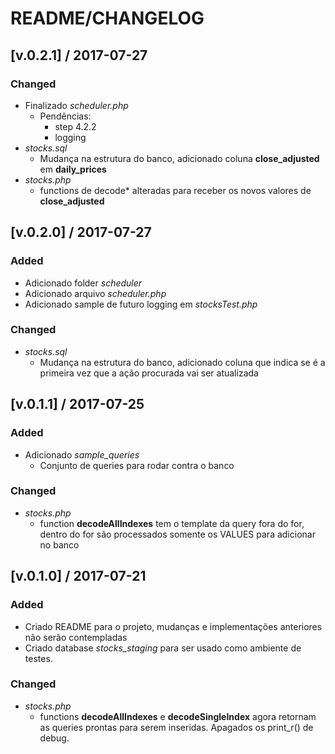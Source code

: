 # README/CHANGELOG

## [v.0.2.1] / 2017-07-27

### Changed
* Finalizado *scheduler.php* 
    * Pendências:
        * step 4.2.2
        * logging
* *stocks.sql*
    * Mudança na estrutura do banco, adicionado coluna **close_adjusted** em **daily_prices**
* *stocks.php*
    * functions de decode* alteradas para receber os novos valores de **close_adjusted**

## [v.0.2.0] / 2017-07-27

### Added
* Adicionado folder *scheduler*
* Adicionado arquivo *scheduler.php*
* Adicionado sample de futuro logging em *stocksTest.php*

### Changed
* *stocks.sql*
    * Mudança na estrutura do banco, adicionado coluna que indica se é a primeira vez que a ação procurada vai ser atualizada 

## [v.0.1.1] / 2017-07-25

### Added
* Adicionado *sample_queries*
    * Conjunto de queries para rodar contra o banco

### Changed
* *stocks.php*
    * function **decodeAllIndexes** tem o template da query fora do for, dentro do for são processados somente os VALUES para adicionar no banco  

## [v.0.1.0] / 2017-07-21

### Added
* Criado README para o projeto, mudanças e implementações anteriores não serão contempladas
* Criado database *stocks_staging* para ser usado como ambiente de testes.

### Changed
* *stocks.php*
    * functions **decodeAllIndexes** e **decodeSingleIndex** agora retornam as queries prontas para serem inseridas. Apagados os print_r() de debug.
 
